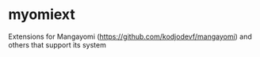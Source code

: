 # myomiext
Extensions for Mangayomi (https://github.com/kodjodevf/mangayomi) and others that support its system 
